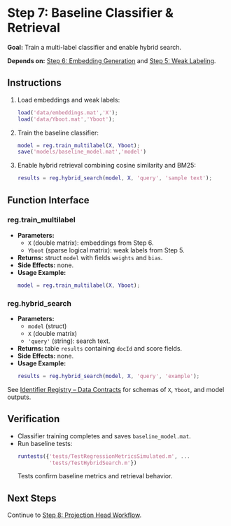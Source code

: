 # Step 7: Baseline Classifier & Retrieval

**Goal:** Train a multi-label classifier and enable hybrid search.

**Depends on:** [Step 6: Embedding Generation](step06_embedding_generation.md) and [Step 5: Weak Labeling](step05_weak_labeling.md).

## Instructions
1. Load embeddings and weak labels:
   ```matlab
   load('data/embeddings.mat','X');
   load('data/Yboot.mat','Yboot');
   ```
2. Train the baseline classifier:
   ```matlab
   model = reg.train_multilabel(X, Yboot);
   save('models/baseline_model.mat','model')
   ```
3. Enable hybrid retrieval combining cosine similarity and BM25:
   ```matlab
   results = reg.hybrid_search(model, X, 'query', 'sample text');
   ```

## Function Interface
### reg.train_multilabel
- **Parameters:**
  - `X` (double matrix): embeddings from Step 6.
  - `Yboot` (sparse logical matrix): weak labels from Step 5.
- **Returns:** struct `model` with fields `weights` and `bias`.
- **Side Effects:** none.
- **Usage Example:**
  ```matlab
  model = reg.train_multilabel(X, Yboot);
  ```

### reg.hybrid_search
- **Parameters:**
  - `model` (struct)
  - `X` (double matrix)
  - `'query'` (string): search text.
- **Returns:** table `results` containing `docId` and score fields.
- **Side Effects:** none.
- **Usage Example:**
  ```matlab
  results = reg.hybrid_search(model, X, 'query', 'example');
  ```

See [Identifier Registry – Data Contracts](identifier_registry.md#data-contracts) for schemas of `X`, `Yboot`, and model outputs.

## Verification
- Classifier training completes and saves `baseline_model.mat`.
- Run baseline tests:
  ```matlab
  runtests({'tests/TestRegressionMetricsSimulated.m', ...
            'tests/TestHybridSearch.m'})
  ```
  Tests confirm baseline metrics and retrieval behavior.

## Next Steps
Continue to [Step 8: Projection Head Workflow](step08_projection_head.md).

